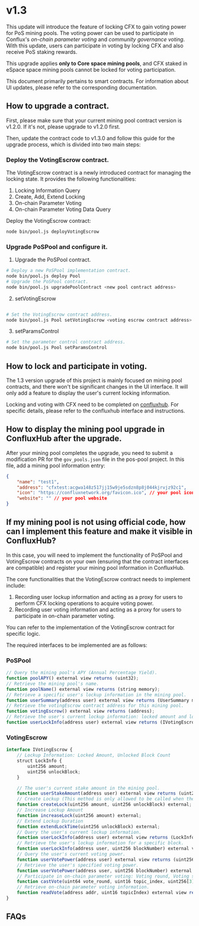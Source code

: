 # v1.3

This update will introduce the feature of locking CFX to gain voting power for PoS mining pools. The voting power can be used to participate in Conflux's *on-chain parameter voting* and *community governance voting*. With this update, users can participate in voting by locking CFX and also receive PoS staking rewards.

This upgrade applies **only to Core space mining pools**, and CFX staked in eSpace space mining pools cannot be locked for voting participation.

This document primarily pertains to smart contracts. For information about UI updates, please refer to the corresponding documentation.

## How to upgrade a contract.

First, please make sure that your current mining pool contract version is v1.2.0. If it's not, please upgrade to v1.2.0 first.

Then, update the contract code to v1.3.0 and follow this guide for the upgrade process, which is divided into two main steps:

### Deploy the VotingEscrow contract.

The VotingEscrow contract is a newly introduced contract for managing the locking state. It provides the following functionalities:

1. Locking Information Query
2. Create, Add, Extend Locking
3. On-chain Parameter Voting
4. On-chain Parameter Voting Data Query

Deploy the VotingEscrow contract:

```sh
node bin/pool.js deployVotingEscrow
```

### Upgrade PoSPool and configure it.

1. Upgrade the PoSPool contract.

```sh
# Deploy a new PoSPool implementation contract.
node bin/pool.js deploy Pool
# Upgrade the PoSPool contract.
node bin/pool.js upgradePoolContract <new pool contract address>
```

2. setVotingEscrow

```sh

# Set the VotingEscrow contract address.
node bin/pool.js Pool setVotingEscrow <voting escrow contract address>
```

3. setParamsControl

```sh
# Set the parameter control contract address.
node bin/pool.js Pool setParamsControl
```

## How to lock and participate in voting.

The 1.3 version upgrade of this project is mainly focused on mining pool contracts, and there won't be significant changes in the UI interface. It will only add a feature to display the user's current locking information.

Locking and voting with CFX need to be completed on [confluxhub](https://confluxhub.io/). For specific details, please refer to the confluxhub interface and instructions.

## How to display the mining pool upgrade in ConfluxHub after the upgrade.

After your mining pool completes the upgrade, you need to submit a modification PR for the `gov_pools.json` file in the pos-pool project. In this file, add a mining pool information entry:

```json
{
    "name": "test1",
    "address": "cfxtest:acgwa148z517jj15w9je5sdzn8p8j044kjrvjz92c1", 
    "icon": "https://confluxnetwork.org/favicon.ico", // your pool icon
    "website": "" // your pool website
}
```

## If my mining pool is not using official code, how can I implement this feature and make it visible in ConfluxHub?

In this case, you will need to implement the functionality of PoSPool and VotingEscrow contracts on your own (ensuring that the contract interfaces are compatible) and register your mining pool information in ConfluxHub.

The core functionalities that the VotingEscrow contract needs to implement include:

1. Recording user lockup information and acting as a proxy for users to perform CFX locking operations to acquire voting power.
2. Recording user voting information and acting as a proxy for users to participate in on-chain parameter voting.

You can refer to the implementation of the VotingEscrow contract for specific logic.

The required interfaces to be implemented are as follows:

### PoSPool

```js
// Query the mining pool's APY (Annual Percentage Yield).
function poolAPY() external view returns (uint32);
// Retrieve the mining pool's name.
function poolName() external view returns (string memory);
// Retrieve a specific user's lockup information in the mining pool.
function userSummary(address user) external view returns (UserSummary memory);
// Retrieve the votingEscrow contract address for this mining pool.
function votingEscrow() external view returns (address);
// Retrieve the user's current lockup information: locked amount and locked block count.
function userLockInfo(address user) external view returns (IVotingEscrow.LockInfo memory);
```

### VotingEscrow

```js
interface IVotingEscrow {
    // Lockup Information: Locked Amount, Unlocked Block Count
    struct LockInfo {
        uint256 amount;
        uint256 unlockBlock;
    }

    // The user's current stake amount in the mining pool.
    function userStakeAmount(address user) external view returns (uint256);
    // Create Lockup (This method is only allowed to be called when the user is not currently locked up.)
    function createLock(uint256 amount, uint256 unlockBlock) external;
    // Increase Lockup Amount
    function increaseLock(uint256 amount) external;
    // Extend Lockup Duration
    function extendLockTime(uint256 unlockBlock) external;
    // Query the user's current lockup information.
    function userLockInfo(address user) external view returns (LockInfo memory);
    // Retrieve the user's lockup information for a specific block.
    function userLockInfo(address user, uint256 blockNumber) external view returns (LockInfo memory);
    // Query the user's current voting power.
    function userVotePower(address user) external view returns (uint256);
    // Retrieve the user's specified voting power.
    function userVotePower(address user, uint256 blockNumber) external view returns (uint256);
    // Participate in on-chain parameter voting: Voting round, Voting subject index, Number of votes for each option.
    function castVote(uint64 vote_round, uint16 topic_index, uint256[3] memory votes) external;
    // Retrieve on-chain parameter voting information.
    function readVote(address addr, uint16 topicIndex) external view returns (ParamsControl.Vote memory);
}
```

## FAQs

